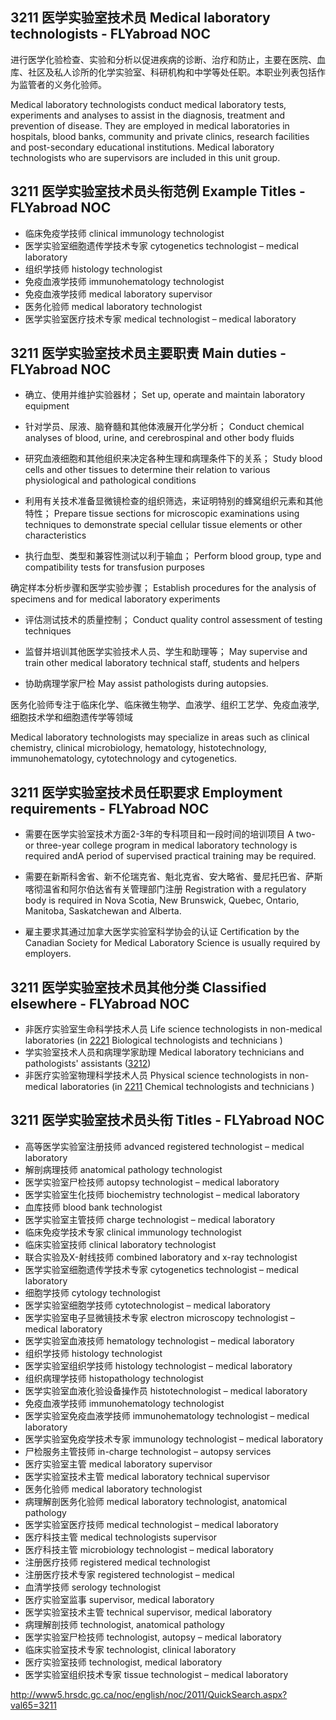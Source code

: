 ## 3211 医学实验室技术员 Medical laboratory technologists - FLYabroad NOC

进行医学化验检查、实验和分析以促进疾病的诊断、治疗和防止，主要在医院、血库、社区及私人诊所的化学实验室、科研机构和中学等处任职。本职业列表包括作为监管者的义务化验师。

Medical laboratory technologists conduct medical laboratory tests, experiments and analyses to assist in the diagnosis, treatment and prevention of disease. They are employed in medical laboratories in hospitals, blood banks, community and private clinics, research facilities and post-secondary educational institutions. Medical laboratory technologists who are supervisors are included in this unit group.

## 3211 医学实验室技术员头衔范例 Example Titles - FLYabroad NOC

* 临床免疫学技师 clinical immunology technologist
* 医学实验室细胞遗传学技术专家 cytogenetics technologist – medical laboratory
* 组织学技师 histology technologist
* 免疫血液学技师 immunohematology technologist
* 免疫血液学技师 medical laboratory supervisor
* 医务化验师 medical laboratory technologist
* 医学实验室医疗技术专家 medical technologist – medical laboratory

## 3211 医学实验室技术员主要职责 Main duties - FLYabroad NOC

* 确立、使用并维护实验器材；
Set up, operate and maintain laboratory equipment

* 针对学员、尿液、脑脊髓和其他体液展开化学分析；
Conduct chemical analyses of blood, urine, and cerebrospinal and other body fluids

* 研究血液细胞和其他组织来决定各种生理和病理条件下的关系；
Study blood cells and other tissues to determine their relation to various physiological and pathological conditions

* 利用有关技术准备显微镜检查的组织筛选，来证明特别的蜂窝组织元素和其他特性；
Prepare tissue sections for microscopic examinations using techniques to demonstrate special cellular tissue elements or other characteristics

* 执行血型、类型和兼容性测试以利于输血；
Perform blood group, type and compatibility tests for transfusion purposes

确定样本分析步骤和医学实验步骤；
Establish procedures for the analysis of specimens and for medical laboratory experiments

* 评估测试技术的质量控制；
Conduct quality control assessment of testing techniques

* 监督并培训其他医学实验技术人员、学生和助理等；
May supervise and train other medical laboratory technical staff, students and helpers

* 协助病理学家尸检
May assist pathologists during autopsies.

医务化验师专注于临床化学、临床微生物学、血液学、组织工艺学、免疫血液学, 细胞技术学和细胞遗传学等领域

Medical laboratory technologists may specialize in areas such as clinical chemistry, clinical microbiology, hematology, histotechnology, immunohematology, cytotechnology and cytogenetics.

## 3211 医学实验室技术员任职要求 Employment requirements - FLYabroad NOC

* 需要在医学实验室技术方面2-3年的专科项目和一段时间的培训项目
A two- or three-year college program in medical laboratory technology is required andA period of supervised practical training may be required.

* 需要在新斯科舍省、新不伦瑞克省、魁北克省、安大略省、曼尼托巴省、萨斯喀彻温省和阿尔伯达省有关管理部门注册
Registration with a regulatory body is required in Nova Scotia, New Brunswick, Quebec, Ontario, Manitoba, Saskatchewan and Alberta.

* 雇主要求其通过加拿大医学实验室科学协会的认证
Certification by the Canadian Society for Medical Laboratory Science is usually required by employers.

## 3211 医学实验室技术员其他分类 Classified elsewhere - FLYabroad NOC

* 非医疗实验室生命科学技术人员 Life science technologists in non-medical laboratories (in [2221](2221) Biological technologists and technicians )
* 学实验室技术人员和病理学家助理 Medical laboratory technicians and pathologists' assistants ([3212](3212))
* 非医疗实验室物理科学技术人员 Physical science technologists in non-medical laboratories (in [2211](2211) Chemical technologists and technicians )

## 3211 医学实验室技术员头衔 Titles - FLYabroad NOC

* 高等医学实验室注册技师 advanced registered technologist – medical laboratory
* 解剖病理技师 anatomical pathology technologist
* 医学实验室尸检技师 autopsy technologist – medical laboratory
* 医学实验室生化技师 biochemistry technologist – medical laboratory
* 血库技师 blood bank technologist
* 医学实验室主管技师 charge technologist – medical laboratory
* 临床免疫学技术专家 clinical immunology technologist
* 临床实验室技师 clinical laboratory technologist
* 联合实验及X-射线技师 combined laboratory and x-ray technologist
* 医学实验室细胞遗传学技术专家 cytogenetics technologist – medical laboratory
* 细胞学技师 cytology technologist
* 医学实验室细胞学技师 cytotechnologist – medical laboratory
* 医学实验室电子显微镜技术专家 electron microscopy technologist – medical laboratory
* 医学实验室血液技师 hematology technologist – medical laboratory
* 组织学技师 histology technologist
* 医学实验室组织学技师 histology technologist – medical laboratory
* 组织病理学技师 histopathology technologist
* 医学实验室血液化验设备操作员 histotechnologist – medical laboratory
* 免疫血液学技师 immunohematology technologist
* 医学实验室免疫血液学技师 immunohematology technologist – medical laboratory
* 医学实验室免疫学技术专家 immunology technologist – medical laboratory
* 尸检服务主管技师 in-charge technologist – autopsy services
* 医疗实验室主管 medical laboratory supervisor
* 医学实验室技术主管 medical laboratory technical supervisor
* 医务化验师 medical laboratory technologist
* 病理解剖医务化验师 medical laboratory technologist, anatomical pathology
* 医学实验室医疗技师 medical technologist – medical laboratory
* 医疗科技主管 medical technologists supervisor
* 医疗科技主管 microbiology technologist – medical laboratory
* 注册医疗技师 registered medical technologist
* 注册医疗技术专家 registered technologist – medical
* 血清学技师 serology technologist
* 医疗实验室监事 supervisor, medical laboratory
* 医学实验室技术主管 technical supervisor, medical laboratory
* 病理解剖技师 technologist, anatomical pathology
* 医学实验室尸检技师 technologist, autopsy – medical laboratory
* 临床实验室技术专家 technologist, clinical laboratory
* 医疗实验室技师 technologist, medical laboratory
* 医学实验室组织技术专家 tissue technologist – medical laboratory

http://www5.hrsdc.gc.ca/noc/english/noc/2011/QuickSearch.aspx?val65=3211